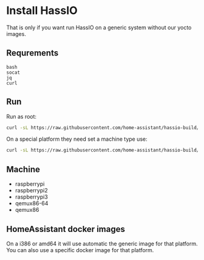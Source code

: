 # Install HassIO

That is only if you want run HassIO on a generic system without our yocto images.

## Requrements

```
bash
socat
jq
curl
```

## Run

Run as root:
```bash
curl -sL https://raw.githubusercontent.com/home-assistant/hassio-build/master/install/hassio_install | bash -
```

On a special platform they need set a machine type use:
```bash
curl -sL https://raw.githubusercontent.com/home-assistant/hassio-build/master/install/hassio_install | bash - -m MY_MACHINE
```

## Machine

- raspberrypi
- raspberrypi2
- raspberrypi3
- qemux86-64
- qemux86

## HomeAssistant docker images
On a i386 or amd64 it will use automatic the generic image for that platform. You can also use a specific docker image for that platform.
